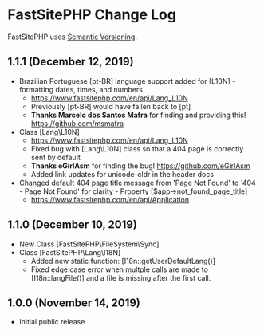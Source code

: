# FastSitePHP Change Log

FastSitePHP uses [Semantic Versioning](https://docs.npmjs.com/about-semantic-versioning).

## 1.1.1 (December 12, 2019)

* Brazilian Portuguese [pt-BR] language support added for [L10N] - formatting dates, times, and numbers
  * https://www.fastsitephp.com/en/api/Lang_L10N
  * Previously [pt-BR] would have fallen back to [pt]
  * **Thanks Marcelo dos Santos Mafra** for finding and providing this! https://github.com/msmafra
* Class [Lang\L10N]
  * https://www.fastsitephp.com/en/api/Lang_L10N
  * Fixed bug with [Lang\L10N] class so that a 404 page is correctly sent by default
  * **Thanks eGirlAsm** for finding the bug! https://github.com/eGirlAsm
  * Added link updates for unicode-cldr in the header docs
* Changed default 404 page title message from 'Page Not Found' to '404 - Page Not Found' for clarity - Property [$app->not_found_page_title]
  * https://www.fastsitephp.com/en/api/Application

## 1.1.0 (December 10, 2019)

* New Class [FastSitePHP\FileSystem\Sync]
* Class [FastSitePHP\Lang\I18N] 
  * Added new static function: [I18n::getUserDefaultLang()]
  * Fixed edge case error when multple calls are made to [I18n::langFile()] and a file is missing after the first call.

## 1.0.0 (November 14, 2019)

* Initial public release
